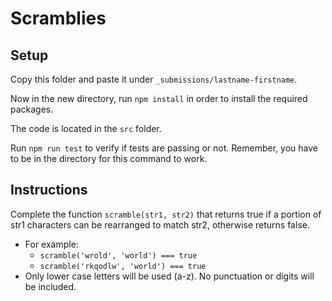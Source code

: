 # Scramblies

## Setup

Copy this folder and paste it under `_submissions/lastname-firstname`.

Now in the new directory, run `npm install` in order to install the required packages.

The code is located in the `src` folder.

Run `npm run test` to verify if tests are passing or not. Remember, you have to be in the directory for this command to work.

## Instructions

Complete the function `scramble(str1, str2)` that returns true if a portion of str1 characters can be rearranged to match str2, otherwise returns false.

- For example:
  - `scramble('wrold', 'world') === true`
  - `scramble('rkqodlw', 'world') === true`
- Only lower case letters will be used (a-z). No punctuation or digits will be included.
